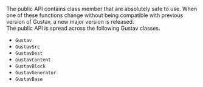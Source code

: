 The public API contains class member that are absolutely safe to use. When one of these functions change without being compatible with previous version of Gustav, a new major version is released.  
The public API is spread across the following Gustav classes.

+   `Gustav`
+   `GustavSrc`
+   `GustavDest`
+   `GustavContent`
+   `GustavBlock`
+   `GustavGenerator`
+   `GustavBase`